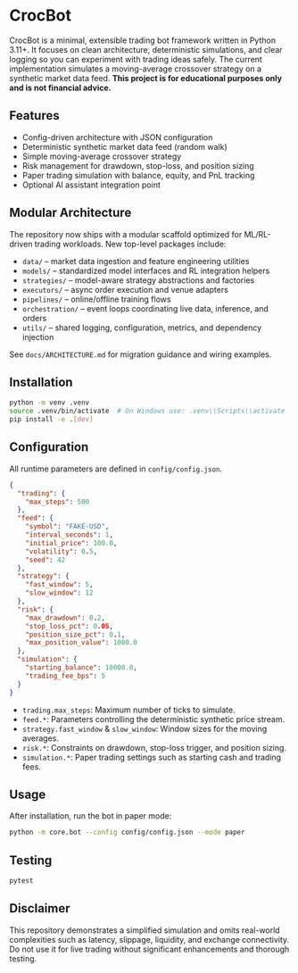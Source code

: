 # CrocBot

CrocBot is a minimal, extensible trading bot framework written in Python 3.11+. It focuses on clean architecture, deterministic simulations, and clear logging so you can experiment with trading ideas safely. The current implementation simulates a moving-average crossover strategy on a synthetic market data feed. **This project is for educational purposes only and is not financial advice.**

## Features
- Config-driven architecture with JSON configuration
- Deterministic synthetic market data feed (random walk)
- Simple moving-average crossover strategy
- Risk management for drawdown, stop-loss, and position sizing
- Paper trading simulation with balance, equity, and PnL tracking
- Optional AI assistant integration point

## Modular Architecture

The repository now ships with a modular scaffold optimized for ML/RL-driven
trading workloads. New top-level packages include:

- `data/` – market data ingestion and feature engineering utilities
- `models/` – standardized model interfaces and RL integration helpers
- `strategies/` – model-aware strategy abstractions and factories
- `executors/` – async order execution and venue adapters
- `pipelines/` – online/offline training flows
- `orchestration/` – event loops coordinating live data, inference, and orders
- `utils/` – shared logging, configuration, metrics, and dependency injection

See `docs/ARCHITECTURE.md` for migration guidance and wiring examples.

## Installation

```bash
python -m venv .venv
source .venv/bin/activate  # On Windows use: .venv\\Scripts\\activate
pip install -e .[dev]
```

## Configuration

All runtime parameters are defined in `config/config.json`.

```json
{
  "trading": {
    "max_steps": 500
  },
  "feed": {
    "symbol": "FAKE-USD",
    "interval_seconds": 1,
    "initial_price": 100.0,
    "volatility": 0.5,
    "seed": 42
  },
  "strategy": {
    "fast_window": 5,
    "slow_window": 12
  },
  "risk": {
    "max_drawdown": 0.2,
    "stop_loss_pct": 0.05,
    "position_size_pct": 0.1,
    "max_position_value": 1000.0
  },
  "simulation": {
    "starting_balance": 10000.0,
    "trading_fee_bps": 5
  }
}
```

- `trading.max_steps`: Maximum number of ticks to simulate.
- `feed.*`: Parameters controlling the deterministic synthetic price stream.
- `strategy.fast_window` & `slow_window`: Window sizes for the moving averages.
- `risk.*`: Constraints on drawdown, stop-loss trigger, and position sizing.
- `simulation.*`: Paper trading settings such as starting cash and trading fees.

## Usage

After installation, run the bot in paper mode:

```bash
python -m core.bot --config config/config.json --mode paper
```

## Testing

```bash
pytest
```

## Disclaimer

This repository demonstrates a simplified simulation and omits real-world complexities such as latency, slippage, liquidity, and exchange connectivity. Do not use it for live trading without significant enhancements and thorough testing.
